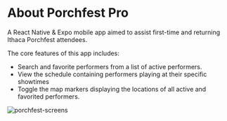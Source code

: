 # About Porchfest Pro

A React Native & Expo mobile app aimed to assist first-time and returning Ithaca Porchfest attendees.

The core features of this app includes:
- Search and favorite performers from a list of active performers.
- View the schedule containing performers playing at their specific showtimes
- Toggle the map markers displaying the locations of all active and favorited performers.


![porchfest-screens](https://i.imgur.com/gvhd7f2.png)
